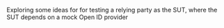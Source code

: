Exploring some ideas for for testing a relying party as the SUT, where the SUT depends on a mock Open ID provider